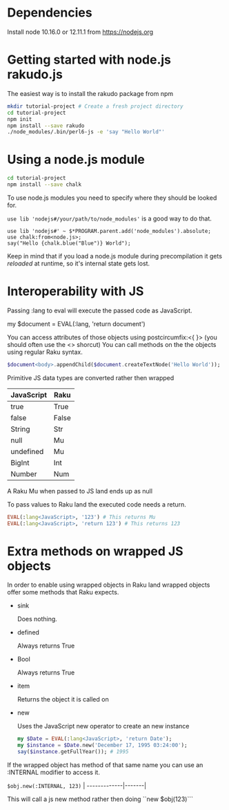 # Dependencies

Install node 10.16.0 or 12.11.1 from https://nodejs.org

# Getting started with node.js rakudo.js

The easiest way is to install the rakudo package from npm

```bash
mkdir tutorial-project # Create a fresh project directory
cd tutorial-project
npm init
npm install --save rakudo
./node_modules/.bin/perl6-js -e 'say "Hello World"'
```
# Using a node.js module

```bash
cd tutorial-project
npm install --save chalk
```

To use node.js modules you need to specify where they should be looked for.

```use lib 'nodejs#/your/path/to/node_modules'``` is a good way to do that.

```
use lib 'nodejs#' ~ $*PROGRAM.parent.add('node_modules').absolute;
use chalk:from<node.js>;
say("Hello {chalk.blue("Blue")} World");
```

Keep in mind that if you load a node.js module during precompilation it gets
*reloaded* at runtime, so it's internal state gets lost.

# Interoperability with JS

Passing :lang<JavaScript> to eval will execute the passed code as JavaScript.

my $document = EVAL(:lang<JavaScript>, 'return document')

You can access attributes of those objects using postcircumfix:<{ }>
(you should often use the <> shorcut)
You can call methods on the the objects using regular Raku syntax.

```raku
$document<body>.appendChild($document.createTextNode('Hello World'));
```

Primitive JS data types are converted rather then wrapped

| JavaScript   | Raku |
| -------------|-------|
| true         | True  |
| false        | False |
| String       | Str   |
| null         | Mu    |
| undefined    | Mu    |
| BigInt       | Int   |
| Number       | Num   |

A Raku Mu when passed to JS land ends up as null

To pass values to Raku land the executed code needs a return.

```raku
EVAL(:lang<JavaScript>, '123') # This returns Mu
EVAL(:lang<JavaScript>, 'return 123') # This returns 123
```

# Extra methods on wrapped JS objects

In order to enable using wrapped objects in Raku land wrapped objects
offer some methods that Raku expects.

* sink

  Does nothing.

* defined

  Always returns True

* Bool

  Always returns True

* item

  Returns the object it is called on

* new

  Uses the JavaScript new operator to create an new instance

  ```raku
  my $Date = EVAL(:lang<JavaScript>, 'return Date');
  my $instance = $Date.new('December 17, 1995 03:24:00');
  say($instance.getFullYear()); # 1995
  ```


If the wrapped object has method of that same name you can use an :INTERNAL modifier to access it.

```$obj.new(:INTERNAL, 123)```
| -------------|-------|

This will call a js new method rather then doing ``new $obj(123)```
